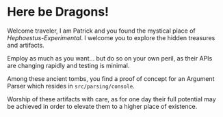 # Here be Dragons!

Welcome traveler, I am Patrick and you found the mystical place of *Hephaestus-Experimental*. I welcome you to explore the hidden treasures and artifacts.

Employ as much as you want... but do so on your own peril, as their APIs are changing rapidly and testing is minimal.

Among these ancient tombs, you find a proof of concept for an Argument Parser which resides in `src/parsing/console`.

Worship of these artifacts with care, as for one day their full potential may be achieved in order to elevate them to a higher place of existence.
